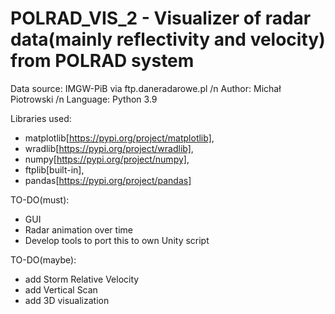 # POLRAD_VIS_2 - Visualizer of radar data(mainly reflectivity and velocity) from POLRAD system

Data source: IMGW-PiB via ftp.daneradarowe.pl /n
Author: Michał Piotrowski /n
Language: Python 3.9

Libraries used: 
  - matplotlib[https://pypi.org/project/matplotlib], 
  - wradlib[https://pypi.org/project/wradlib], 
  - numpy[https://pypi.org/project/numpy], 
  - ftplib[built-in],
  - pandas[https://pypi.org/project/pandas]
  
TO-DO(must):
  - GUI
  - Radar animation over time
  - Develop tools to port this to own Unity script
 
TO-DO(maybe):
  - add Storm Relative Velocity
  - add Vertical Scan 
  - add 3D visualization
